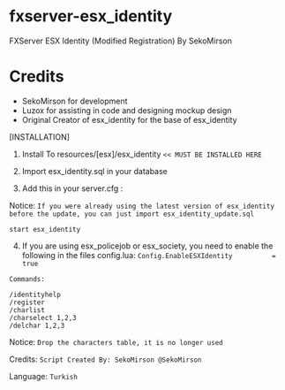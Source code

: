 # fxserver-esx_identity
FXServer ESX Identity (Modified Registration)
By SekoMirson 

# Credits
* SekoMirson for development
* Luzox for assisting in code and designing mockup design
* Original Creator of esx_identity for the base of esx_identity

[INSTALLATION]

1) Install To resources/[esx]/esx_identity
`<< MUST BE INSTALLED HERE`
2) Import esx_identity.sql in your database

3) Add this in your server.cfg :

Notice:
`If you were already using the latest version of esx_identity before the update, you can just import esx_identity_update.sql`

```
start esx_identity
```
4) If you are using esx_policejob or esx_society, you need to enable the following in the files config.lua:
```Config.EnableESXIdentity          = true```

```
Commands:

/identityhelp
/register
/charlist
/charselect 1,2,3
/delchar 1,2,3
```


Notice:
`Drop the characters table, it is no longer used`

Credits:
`Script Created By: SekoMirson @SekoMirson`

Language:
`Turkish`
